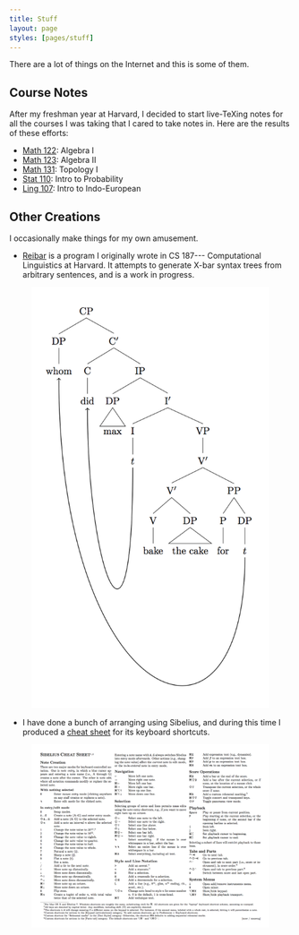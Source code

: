 ```yaml
---
title: Stuff
layout: page
styles: [pages/stuff]
---
```


There are a lot of things on the Internet and this is some of them.

## Course Notes ##

After my freshman year at Harvard, I decided to start live-TeXing notes for all
the courses I was taking that I cared to take notes in.  Here are the results
of these efforts:

- [Math 122][math122]: Algebra I
- [Math 123][math123]: Algebra II
- [Math 131][math131]: Topology I
- [Stat 110][stat110]: Intro to Probability
- [Ling 107][ling107]: Intro to Indo-European

[math122]: notes/math122.pdf    "Math 122"
[math123]: notes/math123.pdf    "Math 123"
[math131]: notes/math131.pdf    "Math 131"
[stat110]: notes/stat110.pdf    "Stat 110"
[ling107]: notes/ling107.pdf    "Ling 107"


## Other Creations ##

I occasionally make things for my own amusement.

- [Reibar][reibar] is a program I originally wrote in CS 187--- Computational
  Linguistics at Harvard.  It attempts to generate X-bar syntax trees from
  arbitrary sentences, and is a work in progress.

<figure id="reibar">
  <a href="/img/stuff/reibar.png">
    <img class="image-wrap rounded" src="/img/stuff/reibar.png">
  </a>
</figure>

- I have done a bunch of arranging using Sibelius, and during this time I
  produced a [cheat sheet][sib-cs] for its keyboard shortcuts.

<figure id="sib-cs">
  <a href="sib-cheat-sheet.pdf">
    <img class="image-wrap rounded" src="/img/stuff/sib-cs.png">
  </a>
</figure>

[reibar]: https://github.com/mxw/reibar   "Reibar"
[sib-cs]: sib-cheat-sheet.pdf             "Sibelius Cheat Sheet"
